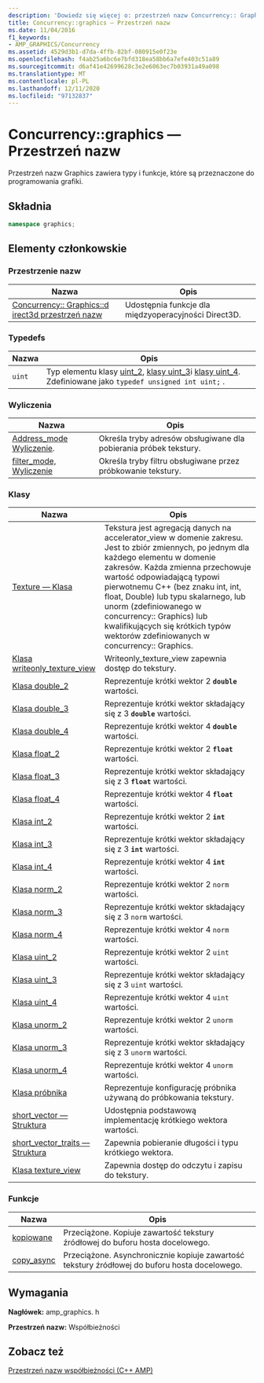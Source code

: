 ```yaml
---
description: 'Dowiedz się więcej o: przestrzeń nazw Concurrency:: Graphics'
title: Concurrency::graphics — Przestrzeń nazw
ms.date: 11/04/2016
f1_keywords:
- AMP_GRAPHICS/Concurrency
ms.assetid: 4529d3b1-d7da-4ffb-82bf-080915e0f23e
ms.openlocfilehash: f4ab25a6bc6e7bfd318ea58bb6a7efe403c51a89
ms.sourcegitcommit: d6af41e42699628c3e2e6063ec7b03931a49a098
ms.translationtype: MT
ms.contentlocale: pl-PL
ms.lasthandoff: 12/11/2020
ms.locfileid: "97132837"
---
```

# <a name="concurrencygraphics-namespace"></a>Concurrency::graphics — Przestrzeń nazw

Przestrzeń nazw Graphics zawiera typy i funkcje, które są przeznaczone do programowania grafiki.

## <a name="syntax"></a>Składnia

```cpp
namespace graphics;
```

## <a name="members"></a>Elementy członkowskie

### <a name="namespaces"></a>Przestrzenie nazw

|Nazwa|Opis|
|----------|-----------------|
|[Concurrency:: Graphics::d irect3d przestrzeń nazw](concurrency-graphics-direct3d-namespace.md)|Udostępnia funkcje dla międzyoperacyjności Direct3D.|

### <a name="typedefs"></a>Typedefs

|Nazwa|Opis|
|----------|-----------------|
|`uint`|Typ elementu klasy [uint_2](uint-2-class.md), [klasy uint_3](uint-3-class.md)i [klasy uint_4](uint-4-class.md). Zdefiniowane jako `typedef unsigned int uint;` .|

### <a name="enumerations"></a>Wyliczenia

|Nazwa|Opis|
|----------|-----------------|
|[Address_mode Wyliczenie](concurrency-graphics-namespace-enums.md#address_mode).|Określa tryby adresów obsługiwane dla pobierania próbek tekstury.|
|[filter_mode, Wyliczenie](concurrency-graphics-namespace-enums.md#filter_mode)|Określa tryby filtru obsługiwane przez próbkowanie tekstury.|

### <a name="classes"></a>Klasy

|Nazwa|Opis|
|----------|-----------------|
|[Texture — Klasa](texture-class.md)|Tekstura jest agregacją danych na accelerator_view w domenie zakresu. Jest to zbiór zmiennych, po jednym dla każdego elementu w domenie zakresów. Każda zmienna przechowuje wartość odpowiadającą typowi pierwotnemu C++ (bez znaku int, int, float, Double) lub typu skalarnego, lub unorm (zdefiniowanego w concurrency:: Graphics) lub kwalifikujących się krótkich typów wektorów zdefiniowanych w concurrency:: Graphics.|
|[Klasa writeonly_texture_view](writeonly-texture-view-class.md)|Writeonly_texture_view zapewnia dostęp do tekstury.|
|[Klasa double_2](double-2-class.md)|Reprezentuje krótki wektor 2 **`double`** wartości.|
|[Klasa double_3](double-3-class.md)|Reprezentuje krótki wektor składający się z 3 **`double`** wartości.|
|[Klasa double_4](double-4-class.md)|Reprezentuje krótki wektor 4 **`double`** wartości.|
|[Klasa float_2](float-2-class.md)|Reprezentuje krótki wektor 2 **`float`** wartości.|
|[Klasa float_3](float-3-class.md)|Reprezentuje krótki wektor składający się z 3 **`float`** wartości.|
|[Klasa float_4](float-4-class.md)|Reprezentuje krótki wektor 4 **`float`** wartości.|
|[Klasa int_2](int-2-class.md)|Reprezentuje krótki wektor 2 **`int`** wartości.|
|[Klasa int_3](int-3-class.md)|Reprezentuje krótki wektor składający się z 3 **`int`** wartości.|
|[Klasa int_4](int-4-class.md)|Reprezentuje krótki wektor 4 **`int`** wartości.|
|[Klasa norm_2](norm-2-class.md)|Reprezentuje krótki wektor 2 `norm` wartości.|
|[Klasa norm_3](norm-3-class.md)|Reprezentuje krótki wektor składający się z 3 `norm` wartości.|
|[Klasa norm_4](norm-4-class.md)|Reprezentuje krótki wektor 4 `norm` wartości.|
|[Klasa uint_2](uint-2-class.md)|Reprezentuje krótki wektor 2 `uint` wartości.|
|[Klasa uint_3](uint-3-class.md)|Reprezentuje krótki wektor składający się z 3 `uint` wartości.|
|[Klasa uint_4](uint-4-class.md)|Reprezentuje krótki wektor 4 `uint` wartości.|
|[Klasa unorm_2](unorm-2-class.md)|Reprezentuje krótki wektor 2 `unorm` wartości.|
|[Klasa unorm_3](unorm-3-class.md)|Reprezentuje krótki wektor składający się z 3 `unorm` wartości.|
|[Klasa unorm_4](unorm-4-class.md)|Reprezentuje krótki wektor 4 `unorm` wartości.|
|[Klasa próbnika](sampler-class.md)|Reprezentuje konfigurację próbnika używaną do próbkowania tekstury.|
|[short_vector — Struktura](short-vector-structure.md)|Udostępnia podstawową implementację krótkiego wektora wartości.|
|[short_vector_traits — Struktura](short-vector-traits-structure.md)|Zapewnia pobieranie długości i typu krótkiego wektora.|
|[Klasa texture_view](texture-view-class.md)|Zapewnia dostęp do odczytu i zapisu do tekstury.|

### <a name="functions"></a>Funkcje

|Nazwa|Opis|
|----------|-----------------|
|[kopiowane](concurrency-graphics-namespace-functions.md#copy)|Przeciążone. Kopiuje zawartość tekstury źródłowej do buforu hosta docelowego.|
|[copy_async](concurrency-graphics-namespace-functions.md#copy_async)|Przeciążone. Asynchronicznie kopiuje zawartość tekstury źródłowej do buforu hosta docelowego.|

## <a name="requirements"></a>Wymagania

**Nagłówek:** amp_graphics. h

**Przestrzeń nazw:** Współbieżności

## <a name="see-also"></a>Zobacz też

[Przestrzeń nazw współbieżności (C++ AMP)](concurrency-namespace-cpp-amp.md)
